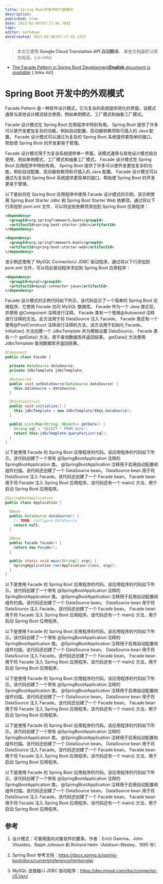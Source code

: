 ```yaml
---
title: Spring Boot开发中的门面模式
description: 
published: true
date: 2023-02-06T07:17:46.709Z
tags: 
editor: markdown
dateCreated: 2023-02-06T07:17:45.135Z
---
```


> 本文已使用 **Google Cloud Translation API 自动翻译**。
某些文档最好以原文阅读。{.is-info}



- [The Facade Pattern in Spring Boot Development***English** document is available*](/en/Knowledge-base/Spring-Boot/the-facade-pattern-in-spring-boot-development)
{.links-list}


# Spring Boot 开发中的外观模式

Facade Pattern 是一种软件设计模式，它为复杂的系统提供简化的界面。该模式通常与其他设计模式结合使用，例如单例模式、工厂模式和抽象工厂模式。

Facade 设计模式在 Spring Boot 应用程序中特别有用。 Spring Boot 提供了许多可以使开发更加复杂的功能，例如自动配置、启动器依赖项和可插入的 Java 配置。 Facade 设计模式可以通过为复杂的 Spring Boot 系统提供更简单的接口，帮助使 Spring Boot 的开发更易于管理。

Facade 设计模式用于为复杂系统提供单一界面。该模式通常与其他设计模式结合使用，例如单例模式、工厂模式和抽象工厂模式。 Facade 设计模式在 Spring Boot 应用程序中特别有用。 Spring Boot 提供了许多可以使开发更加复杂的功能，例如自动配置、启动器依赖项和可插入的 Java 配置。 Facade 设计模式可以通过为复杂的 Spring Boot 系统提供更简单的接口，帮助使 Spring Boot 的开发更易于管理。

以下是如何在 Spring Boot 应用程序中使用 Facade 设计模式的示例。该示例使用 Spring Boot Starter Jdbc 和 Spring Boot Starter Web 依赖项。通过将以下行添加到 pom.xml 文件，可以将这些依赖项添加到 Spring Boot 应用程序：

```xml
<dependency>
  <groupId>org.springframework.boot</groupId>
  <artifactId>spring-boot-starter-jdbc</artifactId>
</dependency>

<dependency>
  <groupId>org.springframework.boot</groupId>
  <artifactId>spring-boot-starter-web</artifactId>
</dependency>
```

该示例还使用了 MySQL Connector/J JDBC 驱动程序。通过将以下行添加到 pom.xml 文件，可以将此驱动程序添加到 Spring Boot 应用程序：

```xml
<dependency>
  <groupId>mysql</groupId>
  <artifactId>mysql-connector-java</artifactId>
</dependency>
```

Facade 设计模式的示例代码如下所示。该代码显示了一个简单的 Spring Boot 应用程序，它使用 Facade 访问 MySQL 数据库。 Facade 作为一个 Java 类实现，并使用 @Component 注释进行注释。 Facade 类有一个使用@Autowired 注释进行注释的方法。此方法用于将 DataSource 注入 Facade。 Facade 类还有一个使用@PostConstruct 注释进行注释的方法。该方法用于初始化 Facade。 initialize() 方法创建一个 JdbcTemplate 并为模板设置 DataSource。 Facade 类有一个 getData() 方法，用于查询数据库并返回结果。 getData() 方法使用 JdbcTemplate 查询数据库并返回结果。

```java
@Component
public class Facade {

  private DataSource dataSource;
  private JdbcTemplate jdbcTemplate;

  @Autowired
  public void setDataSource(DataSource dataSource) {
    this.dataSource = dataSource;
  }

  @PostConstruct
  public void initialize() {
    this.jdbcTemplate = new JdbcTemplate(this.dataSource);
  }

  public List<Map<String, Object>> getData() {
    String sql = "SELECT * FROM data";
    return this.jdbcTemplate.queryForList(sql);
  }
}
```

以下是使用 Facade 的 Spring Boot 应用程序的代码。该应用程序的代码如下所示。该代码创建了一个带有 @SpringBootApplication 注释的 SpringBootApplication 类。 @SpringBootApplication 注释用于启用自动配置和组件扫描。该代码还创建了一个 DataSource bean。 DataSource bean 用于将 DataSource 注入 Facade。该代码还创建了一个 Facade bean。 Facade bean 用于将 Facade 注入 Spring Boot 应用程序。该代码还有一个 main() 方法，用于启动 Spring Boot 应用程序。

```java
@SpringBootApplication
public class Application {

  @Bean
  public DataSource dataSource() {
    // TODO: Configure DataSource
    return null;
  }

  @Bean
  public Facade facade() {
    return new Facade();
  }

  public static void main(String[] args) {
    SpringApplication.run(Application.class, args);
  }
}
```

以下是使用 Facade 的 Spring Boot 应用程序的代码。该应用程序的代码如下所示。该代码创建了一个带有 @SpringBootApplication 注释的 SpringBootApplication 类。 @SpringBootApplication 注释用于启用自动配置和组件扫描。该代码还创建了一个 DataSource bean。 DataSource bean 用于将 DataSource 注入 Facade。该代码还创建了一个 Facade bean。 Facade bean 用于将 Facade 注入 Spring Boot 应用程序。该代码还有一个 main() 方法，用于启动 Spring Boot 应用程序。

以下是使用 Facade 的 Spring Boot 应用程序的代码。该应用程序的代码如下所示。该代码创建了一个带有 @SpringBootApplication 注释的 SpringBootApplication 类。 @SpringBootApplication 注释用于启用自动配置和组件扫描。该代码还创建了一个 DataSource bean。 DataSource bean 用于将 DataSource 注入 Facade。该代码还创建了一个 Facade bean。 Facade bean 用于将 Facade 注入 Spring Boot 应用程序。该代码还有一个 main() 方法，用于启动 Spring Boot 应用程序。

以下是使用 Facade 的 Spring Boot 应用程序的代码。该应用程序的代码如下所示。该代码创建了一个带有 @SpringBootApplication 注释的 SpringBootApplication 类。 @SpringBootApplication 注释用于启用自动配置和组件扫描。该代码还创建了一个 DataSource bean。 DataSource bean 用于将 DataSource 注入 Facade。该代码还创建了一个 Facade bean。 Facade bean 用于将 Facade 注入 Spring Boot 应用程序。该代码还有一个 main() 方法，用于启动 Spring Boot 应用程序。

以下是使用 Facade 的 Spring Boot 应用程序的代码。该应用程序的代码如下所示。该代码创建了一个带有 @SpringBootApplication 注释的 SpringBootApplication 类。 @SpringBootApplication 注释用于启用自动配置和组件扫描。该代码还创建了一个 DataSource bean。 DataSource bean 用于将 DataSource 注入 Facade。该代码还创建了一个 Facade bean。 Facade bean 用于将 Facade 注入 Spring Boot 应用程序。该代码还有一个 main() 方法，用于启动 Spring Boot 应用程序。

以下是使用 Facade 的 Spring Boot 应用程序的代码。该应用程序的代码如下所示。该代码创建了一个带有 @SpringBootApplication 注释的 SpringBootApplication 类。 @SpringBootApplication 注释用于启用自动配置和组件扫描。该代码还创建了一个 DataSource bean。 DataSource bean 用于将 DataSource 注入 Facade。该代码还创建了一个 Facade bean。 Facade bean 用于将 Facade 注入 Spring Boot 应用程序。该代码还有一个 main() 方法，用于启动 Spring Boot 应用程序。


## 参考

1. 设计模式：可重用面向对象软件的要素，作者：Erich Gamma、John Vlissides、Ralph Johnson 和 Richard Helm（Addison-Wesley，1995 年）

2. Spring Boot 参考文档：https://docs.spring.io/spring-boot/docs/current/reference/htmlsingle/

3. MySQL 连接器/J JDBC 驱动程序：https://dev.mysql.com/doc/connector-j/5.1/en/